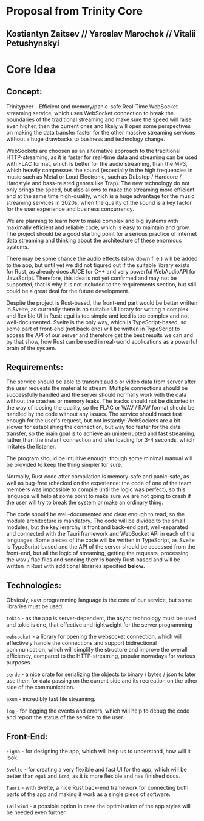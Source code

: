 # Proposal from Trinity Core
## Kostiantyn Zaitsev // Yaroslav Marochok // Vitalii Petushynskyi

# Core Idea

## Concept: 

Trinitypeer - Efficient and memory/panic-safe Real-Time WebSocket streaming service, 
which uses WebSocket connection to break the boundaries of the traditional streaming 
and make sure the speed will raise even higher, then the current ones and likely 
will open some perspectives on making the data transfer faster for the other massive 
streaming services without a huge drawbacks to business and technology change.

WebSockets are choosen as an alternative approach to the traditional HTTP-streaming,
as it is faster for real-time data and streaming can be used with FLAC format, which 
is better for the audio streaming, than the MP3, which heavily compresses the sound 
(especially in the high frequencies in music such as Metal or Loud Electronic, such 
as Dubstep / Hardcore / Hardstyle and bass-related genres like Trap). The new technology 
do not only brings the speed, but also allows to make the streaming more efficient and 
at the same time high-quality, which is a huge advantage for the music streaming services 
in 2020s, when the quality of the sound is a key factor for the user experience and business 
concurrency.

We are planning to learn how to make complex and big systems with maximally efficient 
and reliable code, which is easy to maintain and grow. The project should be a good 
starting point for a serious practice of internet data streaming and thinking about 
the architecture of these enormous systems.

There may be some chance the audio effects (slow down f. e.) will be added to the
app, but until yet we did not figured out if the suitable library exists for Rust, 
as already does JUCE for C++ and very powerful WebAudioAPI for JavaScript. Therefore, 
this idea is not yet confirmed and may not be supported, that is why it is not included
to the requirements section, but still could be a great deal for the future development.

Despite the project is Rust-based, the front-end part would be better written in Svelte, as
currently there is no suitable UI library for writing a complex and flexible UI in Rust: 
egui is too simple and iced is too complex and not well-documented. Svelte is the only way, 
which is TypeScript-based, so some part of front-end (not back-end) will be written in 
TypeScript to access the API of our server and therefore get the best results we can and by 
that show, how Rust can be used in real-world applications as a powerful brain of the system.

## Requirements:

The service should be able to transmit audio or video data from server after the user 
requests the material to stream. Multiple connections should be successfully handled 
and the server should normally work with the data without the crashes or memory leaks.
The tracks should not be distorted in the way of loosing the quality, so the FLAC or WAV 
/ RAW format should be handled by the code without any issues. The service should react 
fast enough for the user's request, but not instantly: WebSockets are a bit slower for 
establishing the connection, but way too faster for the data transfer, so the main goal 
is to achieve an uninterrupted and fast streaming, rather than the instant connection and 
later loading for 3-4 seconds, which irritates the listener.

The program should be intuitive enough, though some minimal manual will be provided to keep 
the thing simpler for sure. 

Normally, Rust code after compilation is memory-safe and panic-safe, as well as bug-free 
(checked on the experience: the code of one of the team members was impossible to compile 
until the logic was perfect), so this language will help at some point to make sure we 
are not going to crash if the user will try to break the system or make an ordinary thing.

The code should be well-documented and clear enough to read, so the module architecture 
is mandatory. The code will be divided to the small modules, but the key ierarchy is 
front and back-end part, well-separated and connected with the Tauri framework and WebSocket 
API in each of the languages. Some pieces of the code will be written in TypeScript, as 
Svelte is TypeScript-based and the API of the server should be accessed from the front-end, but
all the logic of streaming, getting the requests, processing the wav / flac files and sending 
them is barely Rust-based and will be written in Rust with additional libraries specified **below**.

## Technologies:

Obviosly, ```Rust``` programming language is the core of our service, but some 
libraries must be used:

```tokio``` - as the app is server-dependent, the async technology must be used 
and tokio is one, that effective and lightweight for the server programming

```websocket``` - a library for opening the websocket connection, which will 
effectively handle the connections and support bidirectional communication, 
which will simplify the structure and improve the overall efficiency, compared 
to the HTTP-streaming, popular nowadays for various purposes.

```serde``` - a nice crate for serializing the objects to binary / bytes / json 
to later use them for data passing on the current side and its recreation on the
 other side of the communication.

```axum``` - incredibly fast file streaming.

```log``` - for logging the events and errors, which will help to debug the code 
and report the status of the service to the user.



## Front-End:

```Figma``` - for designing the app, which will help us to understand, how will it 
look.

```Svelte``` - for creating a very flexible and fast UI for the app, which will be 
better than ```egui``` and ```iced```, as it is more flexible and has finished docs.

```Tauri``` -  with Svelte, a nice Rust back-end framework for connecting both parts
of the app and making it work as a single piece of software.

```Tailwind``` - a possible option in case the optimization of the app styles will 
be needed even further.
